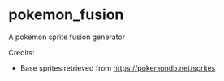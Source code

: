# pokemon_fusion
A pokemon sprite fusion generator

Credits:
 * Base sprites retrieved from https://pokemondb.net/sprites